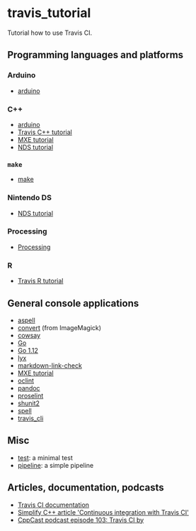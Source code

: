# travis_tutorial

Tutorial how to use Travis CI.

## Programming languages and platforms

### Arduino

 * [arduino](https://github.com/richelbilderbeek/travis_arduino)

### C++

 * [arduino](https://github.com/richelbilderbeek/travis_arduino)
 * [Travis C++ tutorial](https://github.com/richelbilderbeek/travis_cpp_tutorial)
 * [MXE tutorial](https://github.com/richelbilderbeek/mxe_tutorial)
 * [NDS tutorial](https://github.com/richelbilderbeek/nds_tutorial)

### `make`

 * [make](https://github.com/richelbilderbeek/travis_make_tutorial)

### Nintendo DS

 * [NDS tutorial](https://github.com/richelbilderbeek/nds_tutorial)

### Processing

 * [Processing](https://github.com/richelbilderbeek/travis_processing)

### R

 * [Travis R tutorial](https://github.com/richelbilderbeek/travis_r_tutorial)

## General console applications

 * [aspell](https://github.com/richelbilderbeek/travis_aspell)
 * [convert](https://github.com/richelbilderbeek/travis_convert) (from ImageMagick)
 * [cowsay](https://github.com/richelbilderbeek/travis_cowsay)
 * [Go](https://github.com/richelbilderbeek/travis_go)
 * [Go 1.12](https://github.com/richelbilderbeek/travis_go_1_12)
 * [lyx](https://github.com/richelbilderbeek/travis_lyx)
 * [markdown-link-check](https://github.com/richelbilderbeek/travis_markdown-link-check)
 * [MXE tutorial](https://github.com/richelbilderbeek/mxe_tutorial)
 * [oclint](https://github.com/richelbilderbeek/travis_oclint)
 * [pandoc](https://github.com/richelbilderbeek/travis_pandoc)
 * [proselint](https://github.com/richelbilderbeek/travis_proselint)
 * [shunit2](https://github.com/richelbilderbeek/travis_shunit2)
 * [spell](https://github.com/richelbilderbeek/travis_spell)
 * [travis_cli](https://github.com/richelbilderbeek/travis_travis_cli)

## Misc

 * [test](https://github.com/richelbilderbeek/travis_test): a minimal test
 * [pipeline](https://github.com/richelbilderbeek/travis_example_pipeline): a simple pipeline

## Articles, documentation, podcasts

 * [Travis CI documentation](https://github.com/travis-ci/docs-travis-ci-com)
 * [Simplify C++ article 'Continuous integration with Travis CI'](https://github.com/richelbilderbeek/simplify_cpp_travis_intro)
 * [CppCast podcast episode 103: Travis CI by](http://cppcast.com/2017/06/richel-bilderbeek/)
